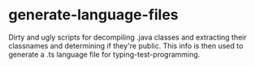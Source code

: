 # generate-language-files
Dirty and ugly scripts for decompiling .java classes and extracting their classnames and determining
if they're public. This info is then used to generate a .ts language file for typing-test-programming.
